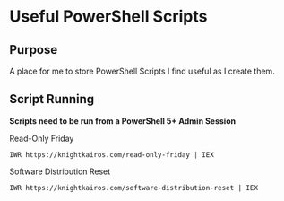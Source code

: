 # Useful PowerShell Scripts

## Purpose

A place for me to store PowerShell Scripts I find useful as I create them.

## Script Running

**Scripts need to be run from a PowerShell 5+ Admin Session**

Read-Only Friday

```
IWR https://knightkairos.com/read-only-friday | IEX
```

Software Distribution Reset

```
IWR https://knightkairos.com/software-distribution-reset | IEX
```
